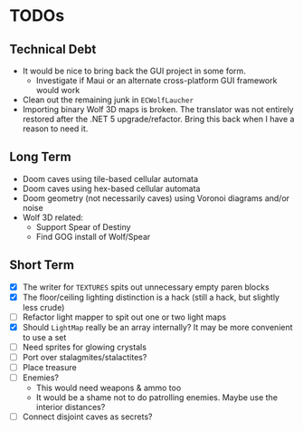 # TODOs

## Technical Debt

- It would be nice to bring back the GUI project in some form.
  - Investigate if Maui or an alternate cross-platform GUI framework would work
- Clean out the remaining junk in `ECWolfLaucher`
- Importing binary Wolf 3D maps is broken. The translator was not entirely restored after the .NET 5 upgrade/refactor. Bring this back when I have a reason to need it.

## Long Term

- Doom caves using tile-based cellular automata
- Doom caves using hex-based cellular automata
- Doom geometry (not necessarily caves) using Voronoi diagrams and/or noise
- Wolf 3D related:
  - Support Spear of Destiny
  - Find GOG install of Wolf/Spear

## Short Term

- [x] The writer for `TEXTURES` spits out unnecessary empty paren blocks
- [x] The floor/ceiling lighting distinction is a hack (still a hack, but slightly less crude)
- [ ] Refactor light mapper to spit out one or two light maps
- [x] Should `LightMap` really be an array internally? It may be more convenient to use a set
- [ ] Need sprites for glowing crystals
- [ ] Port over stalagmites/stalactites?
- [ ] Place treasure
- [ ] Enemies?
  - This would need weapons & ammo too
  - It would be a shame not to do patrolling enemies. Maybe use the interior distances?
- [ ] Connect disjoint caves as secrets?
